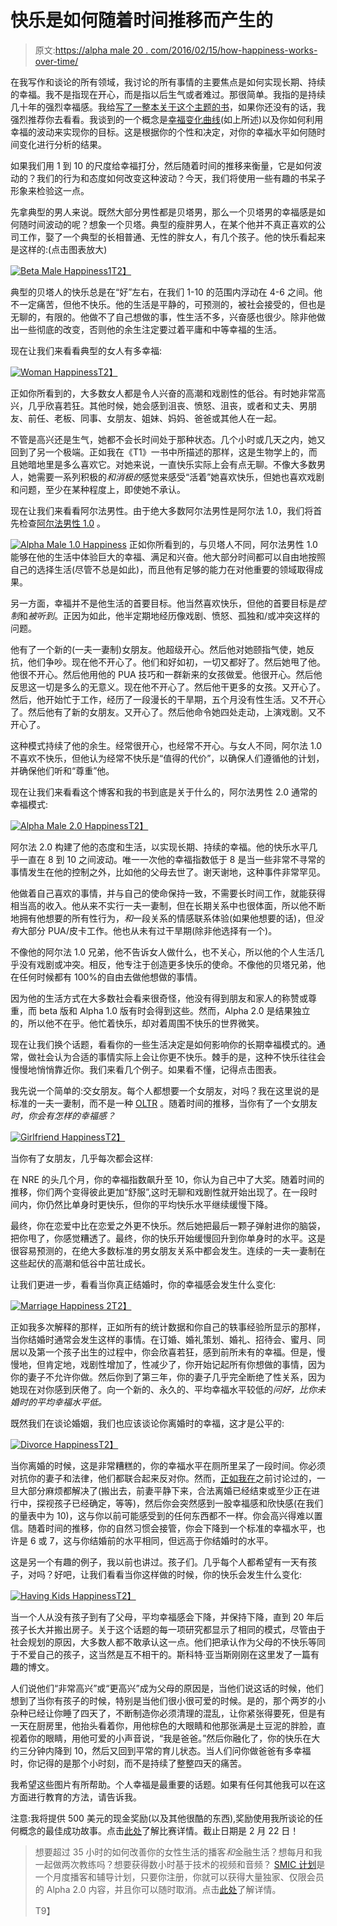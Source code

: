 # 快乐是如何随着时间推移而产生的

> 原文:[https://alpha male 20 . com/2016/02/15/how-happiness-works-over-time/](https://alphamale20.com/2016/02/15/how-happiness-works-over-time/)

在我写作和谈论的所有领域，我讨论的所有事情的主要焦点是如何实现长期、持续的幸福。我不是指现在开心，而是指以后生气或者难过。那很简单。我指的是持续几十年的强烈幸福感。我给[写了一整本关于这个主题的书](http://www.alphamalebook.com/)，如果你还没有的话，我强烈推荐你去看看。我谈到的一个概念是[幸福变化曲线](http://www.sublimeyourtime.com/2012/04/02/when-not-to-quit/)(如上所述)以及你如何利用幸福的波动来实现你的目标。这是根据你的个性和决定，对你的幸福水平如何随时间变化进行分析的结果。

如果我们用 1 到 10 的尺度给幸福打分，然后随着时间的推移来衡量，它是如何波动的？我们的行为和态度如何改变这种波动？今天，我们将使用一些有趣的书呆子形象来检验这一点。

先拿典型的男人来说。既然大部分男性都是贝塔男，那么一个贝塔男的幸福感是如何随时间波动的呢？想象一个贝塔。典型的瘦胖男人，在某个他并不真正喜欢的公司工作，娶了一个典型的长相普通、无性的胖女人，有几个孩子。他的快乐看起来是这样的:(点击图表放大)

[![Beta Male Happiness1](../Images/7a9694e3e2f828bc00081482ad74ae6a.png)T2】](http://i.imgur.com/GJdbPEL.jpg)

典型的贝塔人的快乐总是在“好”左右，在我们 1-10 的范围内浮动在 4-6 之间。他不一定痛苦，但他不快乐。他的生活是平静的，可预测的，被社会接受的，但也是无聊的，有限的。他做不了自己想做的事，性生活不多，兴奋感也很少。除非他做出一些彻底的改变，否则他的余生注定要过着平庸和中等幸福的生活。

现在让我们来看看典型的女人有多幸福:

[![Woman Happiness](../Images/c922865e8b252f24a0828c6b8a9dbe86.png)T2】](http://i.imgur.com/UB6lulo.jpg)

正如你所看到的，大多数女人都是令人兴奋的高潮和戏剧性的低谷。有时她非常高兴，几乎欣喜若狂。其他时候，她会感到沮丧、愤怒、沮丧，或者和丈夫、男朋友、前任、老板、同事、女朋友、姐妹、妈妈、爸爸或其他人在一起。

不管是高兴还是生气，她都不会长时间处于那种状态。几个小时或几天之内，她又回到了另一个极端。正如我在《T1》一书中所描述的那样，这是生物学上的，而且她暗地里是多么喜欢它。对她来说，一直快乐实际上会有点无聊。不像大多数男人，她需要一系列积极的*和消极的*感觉来感受“活着”她喜欢快乐，但她也喜欢戏剧和问题，至少在某种程度上，即使她不承认。

现在让我们来看看阿尔法男性。由于绝大多数阿尔法男性是阿尔法 1.0，我们将首先检查[阿尔法男性 1.0](https://blackdragonblog.com/the-alpha-male-2-0/) 。

[![Alpha Male 1.0 Happiness](../Images/2d34cb394e41633f02f328fee07bdf8c.png)](http://i.imgur.com/dvYErjq.jpg) 正如你所看到的，与贝塔人不同，阿尔法男性 1.0 能够在他的生活中体验巨大的幸福、满足和兴奋。他大部分时间都可以自由地按照自己的选择生活(尽管不总是如此)，而且他有足够的能力在对他重要的领域取得成果。

另一方面，幸福并不是他生活的首要目标。他当然喜欢快乐，但他的首要目标是*控制*和*被听到*。正因为如此，他半定期地经历像戏剧、愤怒、孤独和/或冲突这样的问题。

他有了一个新的(一夫一妻制)女朋友。他超级开心。然后他对她颐指气使，她反抗，他们争吵。现在他不开心了。他们和好如初，一切又都好了。然后她甩了他。他很不开心。然后他用他的 PUA 技巧和一群新来的女孩做爱。他很开心。然后他反思这一切是多么的无意义。现在他不开心了。然后他干更多的女孩。又开心了。然后，他开始忙于工作，经历了一段漫长的干旱期，五个月没有性生活。又不开心了。然后他有了新的女朋友。又开心了。然后他命令她四处走动，上演戏剧。又不开心了。

这种模式持续了他的余生。经常很开心，也经常不开心。与女人不同，阿尔法 1.0 不喜欢不快乐，但他认为经常不快乐是“值得的代价”，以确保人们遵循他的计划，并确保他们听和“尊重”他。

现在让我们来看看这个博客和我的书到底是关于什么的，阿尔法男性 2.0 通常的幸福模式:

[![Alpha Male 2.0 Happiness](../Images/94073d40694969400fe6f2a2efb59f29.png)T2】](http://i.imgur.com/CANnZmg.jpg)

阿尔法 2.0 构建了他的态度和生活，以实现长期、持续的幸福。他的快乐水平几乎一直在 8 到 10 之间波动。唯一一次他的幸福指数低于 8 是当一些非常不寻常的事情发生在他的控制之外，比如他的父母去世了。谢天谢地，这种事件非常罕见。

他做着自己喜欢的事情，并与自己的使命保持一致，不需要长时间工作，就能获得相当高的收入。他从来不实行一夫一妻制，但在长期关系中也很体面，所以他不断地拥有他想要的所有性行为，*和*一段关系的情感联系体验(如果他想要的话)，但*没有*大部分 PUA/皮卡工作。他也从未有过干旱期(除非他选择有一个)。

不像他的阿尔法 1.0 兄弟，他不告诉女人做什么，也不关心，所以他的个人生活几乎没有戏剧或冲突。相反，他专注于创造更多快乐的使命。不像他的贝塔兄弟，他在任何时候都有 100%的自由去做他想做的事情。

因为他的生活方式在大多数社会看来很奇怪，他没有得到朋友和家人的称赞或尊重，而 beta 版和 Alpha 1.0 版有时会得到这些。然而，Alpha 2.0 是结果独立的，所以他不在乎。他忙着快乐，却对着周围不快乐的世界微笑。

现在让我们换个话题，看看你的一些生活决定是如何影响你的长期幸福模式的。通常，做社会认为合适的事情实际上会让你更不快乐。棘手的是，这种不快乐往往会慢慢地悄悄靠近你。我们来看几个例子。如果看不懂，记得点击图表。

我先说一个简单的:交女朋友。每个人都想要一个女朋友，对吗？我在这里说的是标准的一夫一妻制，而不是一种 [OLTR](https://blackdragonblog.com/glossary/#OLTR) 。随着时间的推移，当你有了一个女朋友*时，你会有怎样的幸福感？*

[![Girlfriend Happiness](../Images/4ec26574383171a2902162a6b7012b06.png)T2】](http://i.imgur.com/4sx5JO7.jpg)

当你有了女朋友，几乎每次都会这样:

在 NRE 的头几个月，你的幸福指数飙升至 10，你认为自己中了大奖。随着时间的推移，你们两个变得彼此更加“舒服”,这时无聊和戏剧性就开始出现了。在一段时间内，你仍然比单身时更快乐，但你的平均快乐水平继续缓慢下降。

最终，你在恋爱中比在恋爱之外更不快乐。然后她把最后一颗子弹射进你的脑袋，把你甩了，你感觉糟透了。最终，你的快乐开始缓慢回升到你单身时的水平。这是很容易预测的，在绝大多数标准的男女朋友关系中都会发生。连续的一夫一妻制在这些起伏的高潮和低谷中茁壮成长。

让我们更进一步，看看当你真正结婚时，你的幸福感会发生什么变化:

[![Marriage Happiness 2](../Images/02149eb044cf33f6c7d0f9beb75d67a6.png)T2】](http://i.imgur.com/RlxUiQf.jpg)

正如我多次解释的那样，正如所有的统计数据和你自己的轶事经验所显示的那样，当你结婚时通常会发生这样的事情。在订婚、婚礼策划、婚礼、招待会、蜜月、同居以及第一个孩子出生的过程中，你会欣喜若狂，感到前所未有的幸福。但是，慢慢地，但肯定地，戏剧性增加了，性减少了，你开始记起所有你想做的事情，因为你的妻子不允许你做。然后你到了第三年，你的妻子几乎完全断绝了性关系，因为她现在对你感到厌倦了。向一个新的、永久的、平均幸福水平较低的*问好，比你未婚时的平均幸福水平低。*

既然我们在谈论婚姻，我们也应该谈论你离婚时的幸福，这才是公平的:

[![Divorce Happiness](../Images/36eec81bf0ed940e52f486d67c02cf5a.png)T2】](http://i.imgur.com/jPqHVOn.jpg)

当你离婚的时候，这是非常糟糕的，你的幸福水平在厕所里呆了一段时间。你必须对抗你的妻子和法律，他们都联合起来反对你。然而，[正如我在](https://blackdragonblog.com/2014/09/28/when-successful-people-get-married/)之前讨论过的，一旦大部分麻烦都解决了(搬出去，前妻平静下来，合法离婚已经结束或至少正在进行中，探视孩子已经确定，等等)，然后你会突然感到一股幸福感和欣快感(在我们的量表中为 10)，这与你以前可能感受到的任何东西都不一样。你会高兴得难以置信。随着时间的推移，你的自然习惯会接管，你会下降到一个标准的幸福水平，也许是 6 或 7，这与你结婚前的水平相同，但远高于你结婚时的水平。

这是另一个有趣的例子，我以前也讲过。孩子们。几乎每个人都希望有一天有孩子，对吗？好吧，让我们看看当你这样做的时候，你的快乐会发生什么变化:

[![Having Kids Happiness](../Images/c95660856e67f3120bf3882021532cb9.png)T2】](http://i.imgur.com/JBdfv38.jpg)

当一个人从没有孩子到有了父母，平均幸福感会下降，并保持下降，直到 20 年后孩子长大并搬出房子。关于这个话题的每一项研究都显示了相同的模式，尽管由于社会规划的原因，大多数人都不敢承认这一点。他们把承认作为父母的不快乐等同于不爱自己的孩子，这当然是互不相干的。斯科特·亚当斯刚刚在这里发了一篇有趣的博文。

人们说他们“非常高兴”或“更高兴”成为父母的原因是，当他们说这话的时候，他们想到了当你有孩子的时候，特别是当他们很小很可爱的时候。是的，那个两岁的小杂种已经让你睡了四天了，不断制造你必须清理的混乱，让你紧张得要死，但是有一天在厨房里，他抬头看着你，用他棕色的大眼睛和他那张满是土豆泥的胖脸，直视着你的眼睛，用他可爱的小声音说，“我是爸爸。”然后你融化了，你的快乐在大约三分钟内降到 10，然后又回到平常的育儿状态。当人们问你做爸爸有多幸福时，你记得的是那个小时刻，而不是持续了整整四天的痛苦。

我希望这些图片有所帮助。个人幸福是最重要的话题。如果有任何其他我可以在这方面进行教育的方法，请告诉我。

注意:我将提供 500 美元的现金奖励(以及其他很酷的东西),奖励使用我所谈论的任何概念的最佳成功故事。点击[此处](https://blackdragonblog.com/)了解比赛详情。截止日期是 2 月 22 日！

> 想要超过 35 小时的如何改善你的女性生活的播客*和*金融生活？想每月和我一起做两次教练吗？想要获得数小时基于技术的视频和音频？ [SMIC 计划](https://alphamale20.kartra.com/page/vIL17)是一个月度播客和辅导计划，只要你注册，你就可以获得大量独家、仅限会员的 Alpha 2.0 内容，并且你可以随时取消。点击[此处](https://alphamale20.kartra.com/page/vIL17)了解详情。
> 
> T9】